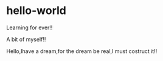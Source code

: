 hello-world
===========

Learning for ever!!

A bit of myself!!

Hello,Ihave a dream,for the dream be real,I must costruct it!!
